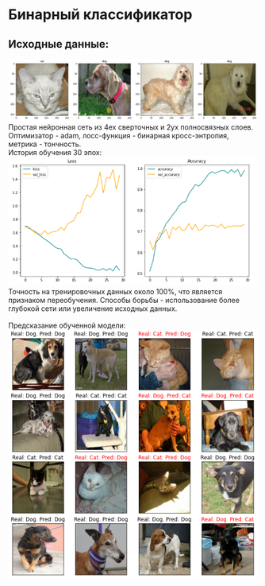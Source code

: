 # Бинарный классификатор <br>
## Исходные данные: <br>
![alt text](https://github.com/GermanYanchenko/ImageClass_binary/blob/main/image/data.png?raw=true)
<br>
Простая нейронная сеть из 4ех сверточных и 2ух полносвязных слоев. Оптимизатор - adam, лосс-функция - бинарная кросс-энтропия, метрика - тончность.<br>
История обучения 30 эпох: <br>
![alt text](https://github.com/GermanYanchenko/ImageClass_binary/blob/main/image/history.png?raw=true)<br>
Точность на тренировочных данных около 100%, что является признаком переобучения. Способы борьбы - использование более глубокой сети или увеличение исходных данных.<br>
<br>
Предсказание обученной модели: <br>
![alt text](https://github.com/GermanYanchenko/ImageClass_binary/blob/main/image/predict.png?raw=true)
